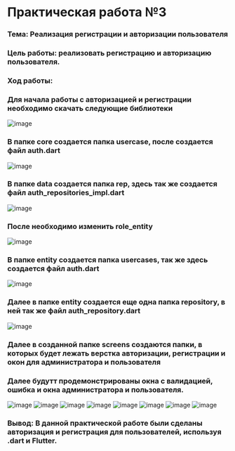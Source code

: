 # Практическая работа №3

### Тема: Реализация регистрации и авторизации пользователя
### Цель работы: реализовать регистрацию и авторизацию пользователя.
###
### Ход работы:
### Для начала работы с авторизацией и регистрации необходимо скачать следующие библиотеки
![image](https://user-images.githubusercontent.com/99389490/204167186-04892327-e22e-4a70-b25a-150c60995b1a.png)
###
### В папке core создается папка usercase, после создается файл auth.dart
![image](https://user-images.githubusercontent.com/99389490/204167219-88460ab4-4a90-4f11-88b4-00d3f3bacca4.png)
###
### В папке data создается папка rep, здесь так же создается файл auth_repositories_impl.dart
![image](https://user-images.githubusercontent.com/99389490/204167268-1bc85d57-e7b3-450f-8997-8818520e1bcb.png)
###
### После необходимо изменить role_entity
![image](https://user-images.githubusercontent.com/99389490/204167289-89d4b941-a479-4e15-8028-be4e67d1ba2f.png)
###
### В папке entity создается папка usercases, так же здесь создается файл auth.dart
![image](https://user-images.githubusercontent.com/99389490/204167401-4e9c7d06-c53b-47c7-a825-2923975544fa.png)
###
### Далее в папке entity создается еще одна папка repository, в ней так же файл auth_repository.dart
![image](https://user-images.githubusercontent.com/99389490/204167496-6fdaa902-9a78-4d15-93e8-0e0ce05a86ec.png)
###
### Далее в созданной папке screens создаются папки, в которых будет лежать верстка авторизации, регистрации и окон для администратора и пользователя
### Далее будутт продемонстрированы окна с валидацией, ошибка и окна администратора и пользователя.
![image](https://user-images.githubusercontent.com/99389490/204167512-b94f0283-595e-411e-866f-f2d3b7f24cac.png)
![image](https://user-images.githubusercontent.com/99389490/204169287-e62ffdbc-3739-4ae6-a57d-fa0d4d141021.png)
![image](https://user-images.githubusercontent.com/99389490/204169034-8b8cdfaf-eaf5-4ea8-90df-8aff12a8d6df.png)
![image](https://user-images.githubusercontent.com/99389490/204169071-e536c81a-58ce-43a1-8f3d-db512eb48b1d.png)
![image](https://user-images.githubusercontent.com/99389490/204169105-da1a8f6e-7969-47bc-9b41-b54b9c6c1959.png)
![image](https://user-images.githubusercontent.com/99389490/204169129-5cb03362-5215-4f43-8e9d-4a8e52ce6c98.png)
![image](https://user-images.githubusercontent.com/99389490/204169173-2674152c-b893-42b3-a64d-29a690a160e5.png)
![image](https://user-images.githubusercontent.com/99389490/204169211-ab2ee91b-89df-4055-aab2-7cbd18a3c6c6.png)
###
### Вывод: В данной практической работе были сделаны авторизация и регистрация для пользователей, используя .dart и Flutter.
